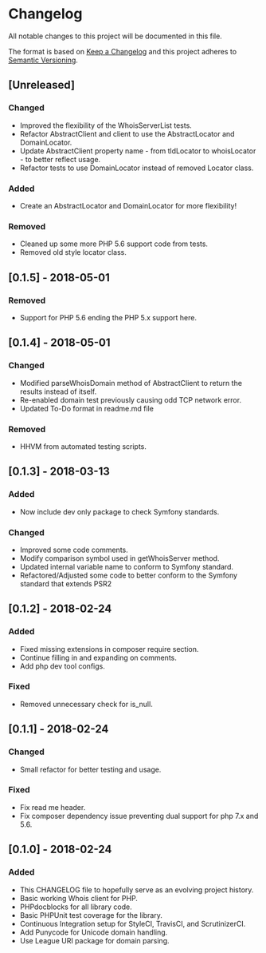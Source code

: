 # Changelog

All notable changes to this project will be documented in this file.

The format is based on [Keep a Changelog](http://keepachangelog.com/en/1.0.0/)
and this project adheres to [Semantic Versioning](http://semver.org/spec/v2.0.0.html).

## [Unreleased]
### Changed
- Improved the flexibility of the WhoisServerList tests.
- Refactor AbstractClient and client to use the AbstractLocator and DomainLocator.
- Update AbstractClient property name - from tldLocator to whoisLocator  - to better reflect usage.
- Refactor tests to use DomainLocator instead of removed Locator class.

### Added
- Create an AbstractLocator and DomainLocator for more flexibility!

### Removed
- Cleaned up some more PHP 5.6 support code from tests.
- Removed old style locator class.

## [0.1.5] - 2018-05-01
### Removed
- Support for PHP 5.6 ending the PHP 5.x support here.

## [0.1.4] - 2018-05-01
### Changed
- Modified parseWhoisDomain method of AbstractClient to return the results instead of itself.
- Re-enabled domain test previously causing odd TCP network error.
- Updated To-Do format in readme.md file

### Removed
- HHVM from automated testing scripts.

## [0.1.3] - 2018-03-13
### Added
- Now include dev only package to check Symfony standards.

### Changed
- Improved some code comments.
- Modify comparison symbol used in getWhoisServer method.
- Updated internal variable name to conform to Symfony standard.
- Refactored/Adjusted some code to better conform to the Symfony standard that extends PSR2

## [0.1.2] - 2018-02-24
### Added
- Fixed missing extensions in composer require section.
- Continue filling in and expanding on comments.
- Add php dev tool configs.

### Fixed
- Removed unnecessary check for is_null.

## [0.1.1] - 2018-02-24
### Changed
- Small refactor for better testing and usage.

### Fixed
- Fix read me header.
- Fix composer dependency issue preventing dual support for php 7.x and 5.6.

## [0.1.0] - 2018-02-24
### Added
- This CHANGELOG file to hopefully serve as an evolving project history.
- Basic working Whois client for PHP.
- PHPdocblocks for all library code.
- Basic PHPUnit test coverage for the library.
- Continuous Integration setup for StyleCI, TravisCI, and ScrutinizerCI.
- Add Punycode for Unicode domain handling.
- Use League URI package for domain parsing.
